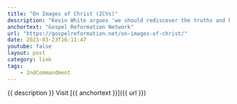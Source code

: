 ```yaml
---
title: "On Images of Christ (2CVs)"
description: "Kevin White argues 'we should rediscover the truths and helpfulness of the confessions concerning the use of images'"
anchortext: "Gospel Reformation Network"
url: "https://gospelreformation.net/on-images-of-christ/"
date: 2023-03-23T16:11:47
youtube: false
layout: post
category: link
tags:
    - 2ndCommandment
---
```

{{ description }} Visit [{{ anchortext }}]({{ url }})